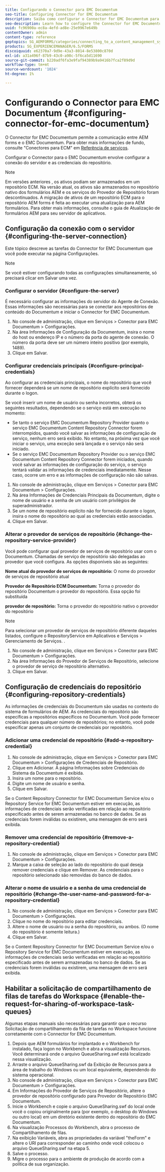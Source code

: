 ```yaml
---
title: Configurando o Connector para EMC Documentum
seo-title: Configuring Connector for EMC Documentum
description: Saiba como configurar o Connector for EMC Documentum para permitir a comunicação entre AEM forms e o EMC Documentum.
seo-description: Learn how to configure the Connector for EMC Documentum to enable communication between AEM forms and EMC Documentum.
uuid: fc96900a-ec8a-4efd-ad8e-25e9967e649b
contentOwner: admin
content-type: reference
geptopics: SG_AEMFORMS/categories/connecting_to_a_content_management_system
products: SG_EXPERIENCEMANAGER/6.5/FORMS
discoiquuid: e62370a7-9d9e-43a3-8014-8e53800c870d
exl-id: a31a496f-87b9-43c0-a98c-5f6ca5d11690
source-git-commit: b220adf6fa3e9faf94389b9a9416b7fca2f89d9d
workflow-type: tm+mt
source-wordcount: '1024'
ht-degree: 1%

---
```


# Configurando o Connector para EMC Documentum {#configuring-connector-for-emc-documentum}

O Connector for EMC Documentum permite a comunicação entre AEM forms e o EMC Documentum. Para obter mais informações de fundo, consulte &quot;Conectores para ECM&quot; em [Referência de serviços](https://www.adobe.com/go/learn_aemforms_services_63).

Configurar o Connector para o EMC Documentum envolve configurar a conexão do servidor e as credenciais do repositório.

>[!NOTE]
>
>Em versões anteriores , os ativos podiam ser armazenados em um repositório ECM. Na versão atual, os ativos são armazenados no repositório nativo dos formulários AEM e os serviços do Provedor de Repositório foram descontinuados. A migração de ativos de um repositório ECM para o repositório AEM forms é feita ao executar uma atualização para AEM formulários. Para obter mais informações, consulte o guia de Atualização de formulários AEM para seu servidor de aplicativos.

## Configuração da conexão com o servidor {#configuring-the-server-connection}

Este tópico descreve as tarefas do Connector for EMC Documentum que você pode executar na página Configurações.

>[!NOTE]
>
>Se você estiver configurando todas as configurações simultaneamente, só precisará clicar em Salvar uma vez.

### Configurar o servidor {#configure-the-server}

É necessário configurar as informações do servidor do Agente de Conexão. Essas informações são necessárias para se conectar aos repositórios de conteúdo do Documentum e iniciar o Connector for EMC Documentum.

1. No console de administração, clique em Serviços > Conector para EMC Documentum > Configurações.
1. Na área Informações de Configuração da Documentum, insira o nome do host ou endereço IP e o número da porta do agente de conexão. O número da porta deve ser um número inteiro positivo (por exemplo, 1489).
1. Clique em Salvar.

### Configurar credenciais principais {#configure-principal-credentials}

Ao configurar as credenciais principais, o nome do repositório que você fornecer dependerá se um nome de repositório explícito será fornecido durante o logon.

Se você inserir um nome de usuário ou senha incorretos, obterá os seguintes resultados, dependendo se o serviço está em execução no momento:

* Se tanto o serviço EMC Documentum Repository Provider quanto o serviço EMC Documentum Content Repository Connector forem interrompidos, quando você salvar as informações de configuração de serviço, nenhum erro será exibido. No entanto, na próxima vez que você iniciar o serviço, uma exceção será lançada e o serviço não será iniciado.
* Se o serviço EMC Documentum Repository Provider ou o serviço EMC Documentum Content Repository Connector forem iniciados, quando você salvar as informações de configuração do serviço, o serviço tentará validar as informações de credenciais imediatamente. Nesse caso, ocorre um erro e as informações de configuração não são salvas.

1. No console de administração, clique em Serviços > Conector para EMC Documentum > Configurações.
1. Na área Informações de Credenciais Principais da Documentum, digite o nome de usuário e a senha de um usuário com privilégios de superadministrador.
1. Se um nome de repositório explícito não for fornecido durante o logon, insira o nome do repositório ao qual as credenciais estão associadas.
1. Clique em Salvar.

### Alterar o provedor de serviços de repositório {#change-the-repository-service-provider}

Você pode configurar qual provedor de serviços de repositório usar com o Documentum. Chamadas de serviço de repositório são delegadas ao provedor que você configura. As opções disponíveis são as seguintes:

**Nome atual do provedor de serviços de repositório:** O nome do provedor de serviços de repositório atual

**Provedor de Repositório ECM Documentum:** Torna o provedor do repositório Documentum o provedor do repositório. Essa opção foi substituída

**provedor de repositório:** Torna o provedor do repositório nativo o provedor do repositório

>[!NOTE]
>
>Para selecionar um provedor de serviços de repositório diferente daqueles listados, configure o RepositoryService em Aplicativos e Serviços > Gerenciamento de Serviços. <!-- Fix broken link (See Managing Services) -->.

1. No console de administração, clique em Serviços > Conector para EMC Documentum > Configurações.
1. Na área Informações do Provedor de Serviços de Repositório, selecione o provedor de serviço de repositório alternativo.
1. Clique em Salvar.

## Configuração de credenciais do repositório {#configuring-repository-credentials}

As informações de credenciais do Documentum são usadas no contexto do sistema de formulários de AEM. As credenciais do repositório são específicas a repositórios específicos no Documentum. Você pode fornecer credenciais para qualquer número de repositórios; no entanto, você pode especificar apenas um conjunto de credenciais por repositório.

### Adicionar uma credencial de repositório {#add-a-repository-credential}

1. No console de administração, clique em Serviços > Conector para EMC Documentum > Configurações de Credenciais de Repositório.
1. Clique em Adicionar. A página Informações sobre Credenciais do Sistema da Documentum é exibida.
1. Insira um nome para o repositório.
1. Digite um nome de usuário e senha.
1. Clique em Salvar.

Se o Content Repository Connector for EMC Documentum Service e/ou o Repository Service for EMC Documentum estiver em execução, as informações de credenciais serão verificadas em relação ao repositório especificado antes de serem armazenadas no banco de dados. Se as credenciais forem inválidas ou existirem, uma mensagem de erro será exibida.

### Remover uma credencial de repositório {#remove-a-repository-credential}

1. No console de administração, clique em Serviços > Conector para EMC Documentum > Configurações.
1. Marque a caixa de seleção ao lado do repositório do qual deseja remover credenciais e clique em Remover. As credenciais para o repositório selecionado são removidas do banco de dados.

### Alterar o nome de usuário e a senha de uma credencial de repositório {#change-the-user-name-and-password-for-a-repository-credential}

1. No console de administração, clique em Serviços > Conector para EMC Documentum > Configurações.
1. Clique no nome do repositório para editar credenciais.
1. Altere o nome de usuário ou a senha do repositório, ou ambos. (O nome do repositório é somente leitura.)
1. Clique em Salvar.

Se o Content Repository Connector for EMC Documentum Service e/ou o Repository Service for EMC Documentum estiver em execução, as informações de credenciais serão verificadas em relação ao repositório especificado antes de serem armazenadas no banco de dados. Se as credenciais forem inválidas ou existirem, uma mensagem de erro será exibida.

## Habilitar a solicitação de compartilhamento de filas de tarefas do Workspace {#enable-the-request-for-sharing-of-workspace-task-queues}

Algumas etapas manuais são necessárias para garantir que o recurso Solicitação de compartilhamento da fila de tarefas no Workspace funcione corretamente com o Connector for EMC Documentum.

1. Depois que AEM formulários for implantado e o Workbench for instalado, faça logon no Workbench e abra a visualização Recursos. Você determinará onde o arquivo QueueSharing.swf está localizado nessa visualização.
1. Arraste o arquivo QueueSharing.swf da Exibição de Recursos para a área de trabalho do Windows ou um local equivalente, dependendo do sistema operacional.
1. No console de administração, clique em Serviços > Conector para EMC Documentum > Configurações.
1. Em Informações do Provedor de Serviços de Repositório, altere o provedor de repositório configurado para Provedor de Repositório EMC Documentum.
1. Inicie o Workbench e copie o arquivo QueueSharing.swf do local onde você o copiou originalmente para (por exemplo, o desktop do Windows ou outro local) em um diretório existente dentro do repositório do EMC Documentum.
1. Na visualização Processos do Workbench, abra o processo de Compartilhamento de filas.
1. Na exibição Variáveis, abra as propriedades da variável &quot;theForm&quot; e altere o URI para corresponder ao caminho onde você colocou o arquivo QueueSharing.swf na etapa 5.
1. Salve o processo.
1. Migre o processo para o ambiente de produção de acordo com a política de sua organização.
